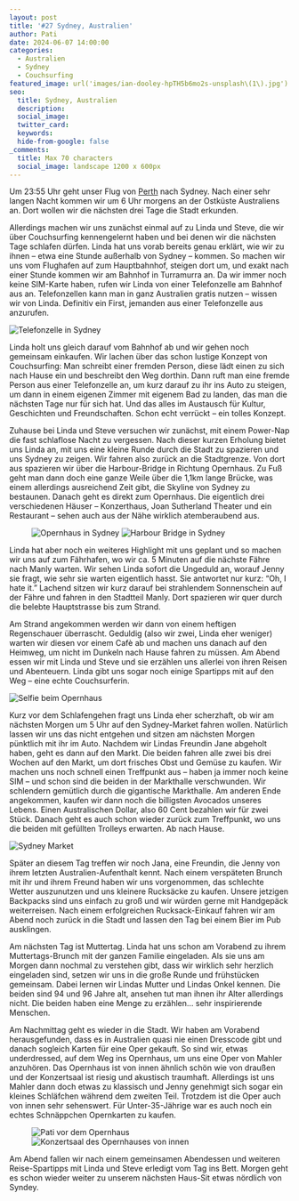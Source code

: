 ```yaml
---
layout: post
title: '#27 Sydney, Australien'
author: Pati
date: 2024-06-07 14:00:00
categories:
  - Australien
  - Sydney
  - Couchsurfing
featured_image: url('images/ian-dooley-hpTH5b6mo2s-unsplash\(1\).jpg')
seo:
  title: Sydney, Australien
  description:
  social_image:
  twitter_card:
  keywords:
  hide-from-google: false
_comments:
  title: Max 70 characters
  social_image: landscape 1200 x 600px
---
```

Um 23:55 Uhr geht unser Flug von [Perth](2024-05-31-perth-australien) nach Sydney. Nach einer sehr langen Nacht kommen wir um 6 Uhr morgens an der Ostküste Australiens an. Dort wollen wir die nächsten drei Tage die Stadt erkunden.

Allerdings machen wir uns zunächst einmal auf zu Linda und Steve, die wir über Couchsurfing kennengelernt haben und bei denen wir die nächsten Tage schlafen dürfen. Linda hat uns vorab bereits genau erklärt, wie wir zu ihnen – etwa eine Stunde außerhalb von Sydney – kommen. So machen wir uns vom Flughafen auf zum Hauptbahnhof, steigen dort um, und exakt nach einer Stunde kommen wir am Bahnhof in Turramurra an. Da wir immer noch keine SIM-Karte haben, rufen wir Linda von einer Telefonzelle am Bahnhof aus an. Telefonzellen kann man in ganz Australien gratis nutzen – wissen wir von Linda. Definitiv ein First, jemanden aus einer Telefonzelle aus anzurufen. 

![Telefonzelle in Sydney](/images/diary/sydney/sydney-4.jpg)

Linda holt uns gleich darauf vom Bahnhof ab und wir gehen noch gemeinsam einkaufen. Wir lachen über das schon lustige Konzept von Couchsurfing: Man schreibt einer fremden Person, diese lädt einen zu sich nach Hause ein und beschreibt den Weg dorthin. Dann ruft man eine fremde Person aus einer Telefonzelle an, um kurz darauf zu ihr ins Auto zu steigen, um dann in einem eigenen Zimmer mit eigenem Bad zu landen, das man die nächsten Tage nur für sich hat. Und das alles im Austausch für Kultur, Geschichten und Freundschaften. Schon echt verrückt – ein tolles Konzept.

Zuhause bei Linda und Steve versuchen wir zunächst, mit einem Power-Nap die fast schlaflose Nacht zu vergessen. Nach dieser kurzen Erholung bietet uns Linda an, mit uns eine kleine Runde durch die Stadt zu spazieren und uns Sydney zu zeigen. Wir fahren also zurück an die Stadtgrenze. Von dort aus spazieren wir über die Harbour-Bridge in Richtung Opernhaus. Zu Fuß geht man dann doch eine ganze Weile über die 1,1km lange Brücke, was einem allerdings ausreichend Zeit gibt, die Skyline von Sydney zu bestaunen. Danach geht es direkt zum Opernhaus. Die eigentlich drei verschiedenen Häuser – Konzerthaus, Joan Sutherland Theater und ein Restaurant – sehen auch aus der Nähe wirklich atemberaubend aus.

<figure class="img2">
  <img src="/images/diary/sydney/sydney-5.jpg" alt="Opernhaus in Sydney">
  <img src="/images/diary/sydney/sydney-6.jpg" alt="Harbour Bridge in Sydney">
</figure>

Linda hat aber noch ein weiteres Highlight mit uns geplant und so machen wir uns auf zum Fährhafen, wo wir ca. 5 Minuten auf die nächste Fähre nach Manly warten. Wir sehen Linda sofort die Ungeduld an, worauf Jenny sie fragt, wie sehr sie warten eigentlich hasst. Sie antwortet nur kurz: “Oh, I hate it.” Lachend sitzen wir kurz darauf bei strahlendem Sonnenschein auf der Fähre und fahren in den Stadtteil Manly. Dort spazieren wir quer durch die belebte Hauptstrasse bis zum Strand.

Am Strand angekommen werden wir dann von einem heftigen Regenschauer überrascht. Geduldig (also wir zwei, Linda eher weniger) warten wir diesen vor einem Cafè ab und machen uns danach auf den Heimweg, um nicht im Dunkeln nach Hause fahren zu müssen. Am Abend essen wir mit Linda und Steve und sie erzählen uns allerlei von ihren Reisen und Abenteuern. Linda gibt uns sogar noch einige Spartipps mit auf den Weg – eine echte Couchsurferin.&nbsp;&nbsp;

![Selfie beim Opernhaus](/images/diary/sydney/sydney-2.jpg)

Kurz vor dem Schlafengehen fragt uns Linda eher scherzhaft, ob wir am nächsten Morgen um 5 Uhr auf den Sydney-Market fahren wollen. Natürlich lassen wir uns das nicht entgehen und sitzen am nächsten Morgen pünktlich mit ihr im Auto. Nachdem wir Lindas Freundin Jane abgeholt haben, geht es dann auf den Markt. Die beiden fahren alle zwei bis drei Wochen auf den Markt, um dort frisches Obst und Gemüse zu kaufen. Wir machen uns noch schnell einen Treffpunkt aus – haben ja immer noch keine SIM – und schon sind die beiden in der Markthalle verschwunden. Wir schlendern gemütlich durch die gigantische Markthalle. Am anderen Ende angekommen, kaufen wir dann noch die billigsten Avocados unseres Lebens. Einen Australischen Dollar, also 60 Cent bezahlen wir für zwei Stück. Danach geht es auch schon wieder zurück zum Treffpunkt, wo uns die beiden mit gefüllten Trolleys erwarten. Ab nach Hause.

![Sydney Market](/images/diary/sydney/sydney-3.jpg)

Später an diesem Tag treffen wir noch Jana, eine Freundin, die Jenny von ihrem letzten Australien-Aufenthalt kennt. Nach einem verspäteten Brunch mit ihr und ihrem Freund haben wir uns vorgenommen, das schlechte Wetter auszunutzen und uns kleinere Rucksäcke zu kaufen. Unsere jetzigen Backpacks sind uns einfach zu groß und wir würden gerne mit Handgepäck weiterreisen. Nach einem erfolgreichen Rucksack-Einkauf fahren wir am Abend noch zurück in die Stadt und lassen den Tag bei einem Bier im Pub ausklingen. 

Am nächsten Tag ist Muttertag. Linda hat uns schon am Vorabend zu ihrem Muttertags-Brunch mit der ganzen Familie eingeladen. Als sie uns am Morgen dann nochmal zu verstehen gibt, dass wir wirklich sehr herzlich eingeladen sind, setzen wir uns in die große Runde und frühstücken gemeinsam. Dabei lernen wir Lindas Mutter und Lindas Onkel kennen. Die beiden sind 94 und 96 Jahre alt, ansehen tut man ihnen ihr Alter allerdings nicht. Die beiden haben eine Menge zu erzählen… sehr inspirierende Menschen. 

Am Nachmittag geht es wieder in die Stadt. Wir haben am Vorabend herausgefunden, dass es in Australien quasi nie einen Dresscode gibt und danach sogleich Karten für eine Oper gekauft. So sind wir, etwas underdressed, auf dem Weg ins Opernhaus, um uns eine Oper von Mahler anzuhören. Das Opernhaus ist von innen ähnlich schön wie von draußen und der Konzertsaal ist riesig und akustisch traumhaft. Allerdings ist uns Mahler dann doch etwas zu klassisch und Jenny genehmigt sich sogar ein kleines Schläfchen während dem zweiten Teil. Trotzdem ist die Oper auch von innen sehr sehenswert. Für Unter-35-Jährige war es auch noch ein echtes Schnäppchen Opernkarten zu kaufen.

<figure class="img2">
  <img src="/images/diary/sydney/sydney-1.jpg" alt="Pati vor dem Opernhaus">
  <img src="/images/diary/sydney/sydney-7.jpg" alt="Konzertsaal des Opernhauses von innen">
</figure>

Am Abend fallen wir nach einem gemeinsamen Abendessen und weiteren Reise-Spartipps mit Linda und Steve erledigt vom Tag ins Bett. Morgen geht es schon wieder weiter zu unserem nächsten Haus-Sit etwas nördlich von Syndey.

